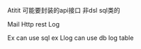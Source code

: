 Atitit 可能要封装的api接口  非dsl sql类的

Mail
Http rest
Log




Ex can use sql ex
Llog  can use db log table

